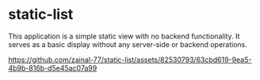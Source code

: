 # static-list

This application is a simple static view with no backend functionality. It serves as a basic display without any server-side or backend operations.

https://github.com/zainal-77/static-list/assets/82530793/63cbd619-9ea5-4b9b-816b-d5e45ac07a99

